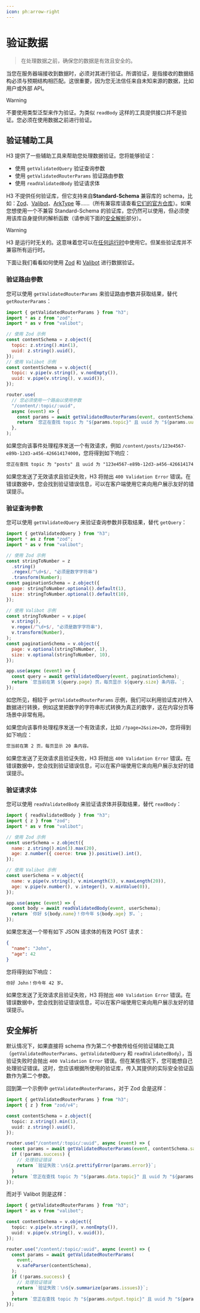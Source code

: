 ```yaml
---
icon: ph:arrow-right
---
```


# 验证数据

> 在处理数据之前，确保您的数据是有效且安全的。

当您在服务器端接收到数据时，必须对其进行验证。所谓验证，是指接收的数据结构必须与预期结构相匹配。这很重要，因为您无法信任来自未知来源的数据，比如用户或外部 API。

> [!WARNING]
> 不要使用类型泛型来作为验证。为类似 `readBody` 这样的工具提供接口并不是验证。您必须在使用数据之前进行验证。

## 验证辅助工具

H3 提供了一些辅助工具来帮助您处理数据验证。您将能够验证：

- 使用 `getValidatedQuery` 验证查询参数
- 使用 `getValidatedRouterParams` 验证路由参数
- 使用 `readValidatedBody` 验证请求体

H3 不提供任何验证库，但它支持来自**Standard-Schema** 兼容库的 schema，比如：[Zod](https://zod.dev)、[Valibot](https://valibot.dev)、[ArkType](https://arktype.io/) 等……（所有兼容库请查看[它们的官方仓库](https://github.com/standard-schema/standard-schema)）。如果您想使用一个不兼容 Standard-Schema 的验证库，您仍然可以使用，但必须使用该库自身提供的解析函数（请参阅下面的[安全解析](#安全解析)部分）。

> [!WARNING]
> H3 是运行时无关的。这意味着您可以在[任何运行时](/adapters)中使用它。但某些验证库并不兼容所有运行时。

下面让我们看看如何使用 [Zod](https://zod.dev) 和 [Valibot](https://valibot.dev) 进行数据验证。

### 验证路由参数

您可以使用 `getValidatedRouterParams` 来验证路由参数并获取结果，替代 `getRouterParams`：

```js
import { getValidatedRouterParams } from "h3";
import * as z from "zod";
import * as v from "valibot";

// 使用 Zod 示例
const contentSchema = z.object({
  topic: z.string().min(1),
  uuid: z.string().uuid(),
});
// 使用 Valibot 示例
const contentSchema = v.object({
  topic: v.pipe(v.string(), v.nonEmpty()),
  uuid: v.pipe(v.string(), v.uuid()),
});

router.use(
  // 您必须使用一个路由以使用参数
  "/content/:topic/:uuid",
  async (event) => {
    const params = await getValidatedRouterParams(event, contentSchema);
    return `您正在查找 topic 为 "${params.topic}" 且 uuid 为 "${params.uuid}" 的内容。`;
  },
);
```

如果您向该事件处理程序发送一个有效请求，例如 `/content/posts/123e4567-e89b-12d3-a456-426614174000`，您将得到如下响应：

```txt
您正在查找 topic 为 "posts" 且 uuid 为 "123e4567-e89b-12d3-a456-426614174000" 的内容。
```

如果您发送了无效请求且验证失败，H3 将抛出 `400 Validation Error` 错误。在错误数据中，您会找到验证错误信息，可以在客户端使用它来向用户展示友好的错误提示。

### 验证查询参数

您可以使用 `getValidatedQuery` 来验证查询参数并获取结果，替代 `getQuery`：

```js
import { getValidatedQuery } from "h3";
import * as z from "zod";
import * as v from "valibot";

// 使用 Zod 示例
const stringToNumber = z
  .string()
  .regex(/^\d+$/, "必须是数字字符串")
  .transform(Number);
const paginationSchema = z.object({
  page: stringToNumber.optional().default(1),
  size: stringToNumber.optional().default(10),
});

// 使用 Valibot 示例
const stringToNumber = v.pipe(
  v.string(),
  v.regex(/^\d+$/, "必须是数字字符串"),
  v.transform(Number),
);
const paginationSchema = v.object({
  page: v.optional(stringToNumber, 1),
  size: v.optional(stringToNumber, 10),
});

app.use(async (event) => {
  const query = await getValidatedQuery(event, paginationSchema);
  return `您当前在第 ${query.page} 页，每页显示 ${query.size} 条内容。`;
});
```

如您所见，相较于 `getValidatedRouterParams` 示例，我们可以利用验证库对传入数据进行转换，例如这里把数字的字符串形式转换为真正的数字，这在内容分页等场景中非常有用。

如果您向该事件处理程序发送一个有效请求，比如 `/?page=2&size=20`，您将得到如下响应：

```txt
您当前在第 2 页，每页显示 20 条内容。
```

如果您发送了无效请求且验证失败，H3 将抛出 `400 Validation Error` 错误。在错误数据中，您会找到验证错误信息，可以在客户端使用它来向用户展示友好的错误提示。

### 验证请求体

您可以使用 `readValidatedBody` 来验证请求体并获取结果，替代 `readBody`：

```js
import { readValidatedBody } from "h3";
import { z } from "zod";
import * as v from "valibot";

// 使用 Zod 示例
const userSchema = z.object({
  name: z.string().min(3).max(20),
  age: z.number({ coerce: true }).positive().int(),
});

// 使用 Valibot 示例
const userSchema = v.object({
  name: v.pipe(v.string(), v.minLength(3), v.maxLength(20)),
  age: v.pipe(v.number(), v.integer(), v.minValue(0)),
});

app.use(async (event) => {
  const body = await readValidatedBody(event, userSchema);
  return `你好 ${body.name}！你今年 ${body.age} 岁。`;
});
```

如果您发送一个带有如下 JSON 请求体的有效 POST 请求：

```json
{
  "name": "John",
  "age": 42
}
```

您将得到如下响应：

```txt
你好 John！你今年 42 岁。
```

如果您发送了无效请求且验证失败，H3 将抛出 `400 Validation Error` 错误。在错误数据中，您会找到验证错误信息，可以在客户端使用它来向用户展示友好的错误提示。

## 安全解析

默认情况下，如果直接将 schema 作为第二个参数传给任何验证辅助工具（`getValidatedRouterParams`、`getValidatedQuery` 和 `readValidatedBody`），当验证失败时会抛出 `400 Validation Error` 错误。但在某些情况下，您可能想自己处理验证错误。这时，您应该根据所使用的验证库，传入其提供的实际安全验证函数作为第二个参数。

回到第一个示例中 `getValidatedRouterParams`，对于 Zod 会是这样：

```ts
import { getValidatedRouterParams } from "h3";
import { z } from "zod/v4";

const contentSchema = z.object({
  topic: z.string().min(1),
  uuid: z.string().uuid(),
});

router.use("/content/:topic/:uuid", async (event) => {
  const params = await getValidatedRouterParams(event, contentSchema.safeParse);
  if (!params.success) {
    // 处理验证错误
    return `验证失败：\n${z.prettifyError(params.error)}`;
  }
  return `您正在查找 topic 为 "${params.data.topic}" 且 uuid 为 "${params.data.uuid}" 的内容。`;
});
```

而对于 Valibot 则是这样：

```ts
import { getValidatedRouterParams } from "h3";
import * as v from "valibot";

const contentSchema = v.object({
  topic: v.pipe(v.string(), v.nonEmpty()),
  uuid: v.pipe(v.string(), v.uuid()),
});

router.use("/content/:topic/:uuid", async (event) => {
  const params = await getValidatedRouterParams(
    event,
    v.safeParser(contentSchema),
  );
  if (!params.success) {
    // 处理验证错误
    return `验证失败：\n${v.summarize(params.issues)}`;
  }
  return `您正在查找 topic 为 "${params.output.topic}" 且 uuid 为 "${params.output.uuid}" 的内容。`;
});
```